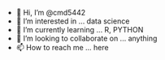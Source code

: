 - 👋 Hi, I’m @cmd5442
- 👀 I’m interested in ... data science
- 🌱 I’m currently learning ... R, PYTHON
- 💞️ I’m looking to collaborate on ... anything
- 📫 How to reach me ... here

<!---
cmd5442/cmd5442 is a ✨ special ✨ repository because its `README.md` (this file) appears on your GitHub profile.
You can click the Preview link to take a look at your changes.
--->
